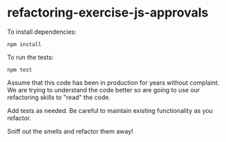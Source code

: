 # refactoring-exercise-js-approvals

To install dependencies:

```npm install```

To run the tests:

```npm test```

Assume that this code has been in production for years without complaint.  We are trying to understand the code better so are going to use our refactoring skills to "read" the code.

Add tests as needed.  Be careful to maintain existing functionality as you refactor.

Sniff out the smells and refactor them away!